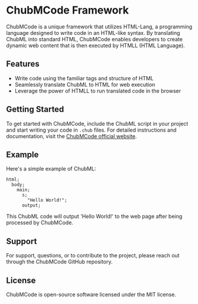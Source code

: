 # ChubMCode Framework

ChubMCode is a unique framework that utilizes HTML-Lang, a programming language designed to write code in an HTML-like syntax. By translating ChubML into standard HTML, ChubMCode enables developers to create dynamic web content that is then executed by HTMLL (HTML Language).

## Features

- Write code using the familiar tags and structure of HTML
- Seamlessly translate ChubML to HTML for web execution
- Leverage the power of HTMLL to run translated code in the browser

## Getting Started

To get started with ChubMCode, include the ChubML script in your project and start writing your code in `.chub` files. For detailed instructions and documentation, visit the [ChubMCode official website](https://chubml.replit.app/).

## Example

Here's a simple example of ChubML:
```chubcode
html;
  body;
    main;
      s;
        "Hello World!";
      output;
```

This ChubML code will output 'Hello World!' to the web page after being processed by ChubMCode.

## Support
For support, questions, or to contribute to the project, please reach out through the ChubMCode GitHub repository.

## License
ChubMCode is open-source software licensed under the MIT license.